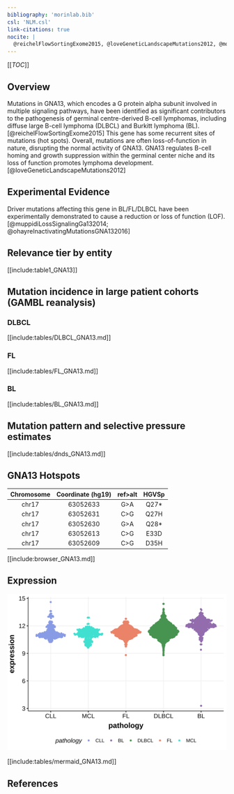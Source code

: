 ```yaml
---
bibliography: 'morinlab.bib'
csl: 'NLM.csl'
link-citations: true
nocite: |
  @reichelFlowSortingExome2015, @loveGeneticLandscapeMutations2012, @morinFrequentMutationHistonemodifying2011
---
```

[[_TOC_]]

## Overview
Mutations in GNA13, which encodes a G protein alpha subunit involved in multiple signaling pathways, have been identified as significant contributors to the pathogenesis of germinal centre-derived B-cell lymphomas, including diffuse large B-cell lymphoma (DLBCL) and Burkitt lymphoma (BL).[@reichelFlowSortingExome2015] This gene has some recurrent sites of mutations (hot spots). Overall, mutations are often loss-of-function in nature, disrupting the normal activity of GNA13. GNA13 regulates B-cell homing and growth suppression within the germinal center niche and its loss of function promotes lymphoma development.[@loveGeneticLandscapeMutations2012]



## Experimental Evidence

Driver mutations affecting this gene in BL/FL/DLBCL have been experimentally demonstrated to cause a reduction or loss of function (LOF).[@muppidiLossSignalingGa132014; @ohayreInactivatingMutationsGNA132016]

## Relevance tier by entity

[[include:table1_GNA13]]

## Mutation incidence in large patient cohorts (GAMBL reanalysis)

### DLBCL
[[include:tables/DLBCL_GNA13.md]]

### FL
[[include:tables/FL_GNA13.md]]

### BL
[[include:tables/BL_GNA13.md]]

## Mutation pattern and selective pressure estimates

[[include:tables/dnds_GNA13.md]]

## GNA13 Hotspots

| Chromosome |Coordinate (hg19) | ref>alt | HGVSp | 
 | :---:| :---: | :--: | :---: |
| chr17 | 63052633 | G>A | Q27* |
| chr17 | 63052631 | C>G | Q27H |
| chr17 | 63052630 | G>A | Q28* |
| chr17 | 63052613 | C>G | E33D |
| chr17 | 63052609 | C>G | D35H |

[[include:browser_GNA13.md]]

## Expression
![](images/gene_expression/GNA13_by_pathology.svg)


<!-- ORIGIN: morinFrequentMutationHistonemodifying2011 -->
<!-- BL: loveGeneticLandscapeMutations2012 -->
<!-- FL: morinFrequentMutationHistonemodifying2011 -->
<!-- BL: loveGeneticLandscapeMutations2012 -->
<!-- DLBCL: morinFrequentMutationHistonemodifying2011 -->

[[include:tables/mermaid_GNA13.md]]

## References
